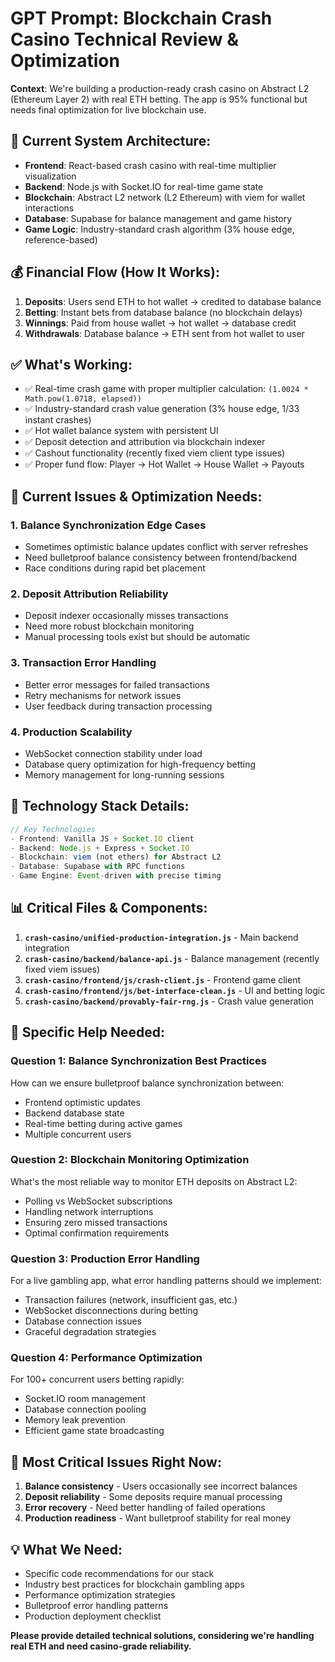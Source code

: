 # GPT Prompt: Blockchain Crash Casino Technical Review & Optimization

**Context**: We're building a production-ready crash casino on Abstract L2 (Ethereum Layer 2) with real ETH betting. The app is 95% functional but needs final optimization for live blockchain use.

## 🎯 Current System Architecture:
- **Frontend**: React-based crash casino with real-time multiplier visualization
- **Backend**: Node.js with Socket.IO for real-time game state
- **Blockchain**: Abstract L2 network (L2 Ethereum) with viem for wallet interactions
- **Database**: Supabase for balance management and game history
- **Game Logic**: Industry-standard crash algorithm (3% house edge, reference-based)

## 💰 Financial Flow (How It Works):
1. **Deposits**: Users send ETH to hot wallet → credited to database balance
2. **Betting**: Instant bets from database balance (no blockchain delays)
3. **Winnings**: Paid from house wallet → hot wallet → database credit
4. **Withdrawals**: Database balance → ETH sent from hot wallet to user

## ✅ What's Working:
- ✅ Real-time crash game with proper multiplier calculation: `(1.0024 * Math.pow(1.0718, elapsed))`
- ✅ Industry-standard crash value generation (3% house edge, 1/33 instant crashes)
- ✅ Hot wallet balance system with persistent UI
- ✅ Deposit detection and attribution via blockchain indexer
- ✅ Cashout functionality (recently fixed viem client type issues)
- ✅ Proper fund flow: Player → Hot Wallet → House Wallet → Payouts

## 🚨 Current Issues & Optimization Needs:

### 1. Balance Synchronization Edge Cases
- Sometimes optimistic balance updates conflict with server refreshes
- Need bulletproof balance consistency between frontend/backend
- Race conditions during rapid bet placement

### 2. Deposit Attribution Reliability
- Deposit indexer occasionally misses transactions
- Need more robust blockchain monitoring
- Manual processing tools exist but should be automatic

### 3. Transaction Error Handling
- Better error messages for failed transactions
- Retry mechanisms for network issues
- User feedback during transaction processing

### 4. Production Scalability
- WebSocket connection stability under load
- Database query optimization for high-frequency betting
- Memory management for long-running sessions

## 🔧 Technology Stack Details:
```javascript
// Key Technologies
- Frontend: Vanilla JS + Socket.IO client
- Backend: Node.js + Express + Socket.IO
- Blockchain: viem (not ethers) for Abstract L2
- Database: Supabase with RPC functions
- Game Engine: Event-driven with precise timing
```

## 📊 Critical Files & Components:
1. **`crash-casino/unified-production-integration.js`** - Main backend integration
2. **`crash-casino/backend/balance-api.js`** - Balance management (recently fixed viem issues)
3. **`crash-casino/frontend/js/crash-client.js`** - Frontend game client
4. **`crash-casino/frontend/js/bet-interface-clean.js`** - UI and betting logic
5. **`crash-casino/backend/provably-fair-rng.js`** - Crash value generation

## 🎯 Specific Help Needed:

### Question 1: Balance Synchronization Best Practices
How can we ensure bulletproof balance synchronization between:
- Frontend optimistic updates
- Backend database state  
- Real-time betting during active games
- Multiple concurrent users

### Question 2: Blockchain Monitoring Optimization
What's the most reliable way to monitor ETH deposits on Abstract L2:
- Polling vs WebSocket subscriptions
- Handling network interruptions
- Ensuring zero missed transactions
- Optimal confirmation requirements

### Question 3: Production Error Handling
For a live gambling app, what error handling patterns should we implement:
- Transaction failures (network, insufficient gas, etc.)
- WebSocket disconnections during betting
- Database connection issues
- Graceful degradation strategies

### Question 4: Performance Optimization
For 100+ concurrent users betting rapidly:
- Socket.IO room management
- Database connection pooling
- Memory leak prevention
- Efficient game state broadcasting

## 🚨 Most Critical Issues Right Now:
1. **Balance consistency** - Users occasionally see incorrect balances
2. **Deposit reliability** - Some deposits require manual processing
3. **Error recovery** - Need better handling of failed operations
4. **Production readiness** - Want bulletproof stability for real money

## 💡 What We Need:
- Specific code recommendations for our stack
- Industry best practices for blockchain gambling apps  
- Performance optimization strategies
- Bulletproof error handling patterns
- Production deployment checklist

**Please provide detailed technical solutions, considering we're handling real ETH and need casino-grade reliability.**

